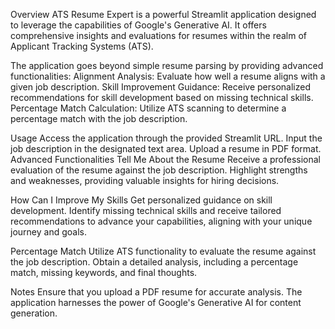 Overview
ATS Resume Expert is a powerful Streamlit application designed to leverage the capabilities of Google's Generative AI. 
It offers comprehensive insights and evaluations for resumes within the realm of Applicant Tracking Systems (ATS). 

The application goes beyond simple resume parsing by providing advanced functionalities:
Alignment Analysis: Evaluate how well a resume aligns with a given job description.
Skill Improvement Guidance: Receive personalized recommendations for skill development based on missing technical skills.
Percentage Match Calculation: Utilize ATS scanning to determine a percentage match with the job description.

Usage
Access the application through the provided Streamlit URL.
Input the job description in the designated text area.
Upload a resume in PDF format.
Advanced Functionalities
Tell Me About the Resume
Receive a professional evaluation of the resume against the job description.
Highlight strengths and weaknesses, providing valuable insights for hiring decisions.

How Can I Improve My Skills
Get personalized guidance on skill development. 
Identify missing technical skills and receive tailored recommendations to advance your capabilities,
 aligning with your unique journey and goals.

Percentage Match
Utilize ATS functionality to evaluate the resume against the job description. 
Obtain a detailed analysis, including a percentage match, missing keywords, and final thoughts.

Notes
Ensure that you upload a PDF resume for accurate analysis.
The application harnesses the power of Google's Generative AI for content generation.
